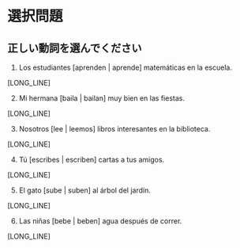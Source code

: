 # 選択問題

## 正しい動詞を選んでください

1. Los estudiantes [aprenden | aprende] matemáticas en la escuela.

[LONG_LINE]

2. Mi hermana [baila | bailan] muy bien en las fiestas.

[LONG_LINE]

3. Nosotros [lee | leemos] libros interesantes en la biblioteca.

[LONG_LINE]

4. Tú [escribes | escriben] cartas a tus amigos.

[LONG_LINE]

5. El gato [sube | suben] al árbol del jardín.

[LONG_LINE]

6. Las niñas [bebe | beben] agua después de correr.

[LONG_LINE]